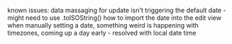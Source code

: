 known issues:
data massaging for update isn't triggering the default date - might need to use .toISOString()
how to import the date into the edit view
when manually setting a date, something weird is happening with timezones, coming up a day early - resolved with local date time

